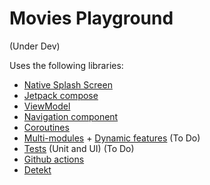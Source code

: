 # Movies Playground
(Under Dev)

Uses the following libraries:
- [Native Splash Screen]
- [Jetpack compose]
- [ViewModel]
- [Navigation component]
- [Coroutines]
- [Multi-modules] + [Dynamic features] (To Do)
- [Tests] (Unit and UI) (To Do)
- [Github actions]
- [Detekt]


[Native Splash Screen]: <https://developer.android.com/guide/topics/ui/splash-screen>
[Jetpack compose]: <https://developer.android.com/jetpack/compose>
[ViewModel]: <https://developer.android.com/topic/libraries/architecture/viewmodel>
[Navigation component]: <https://developer.android.com/guide/navigation/navigation-getting-started>
[Coroutines]: <https://developer.android.com/kotlin/coroutines>
[Multi-modules]: <https://medium.com/google-developer-experts/modularizing-android-applications-9e2d18f244a0>
[Dynamic features]: <https://developer.android.com/guide/playcore/feature-delivery>
[Tests]: <https://developer.android.com/training/testing/fundamentals>
[Github actions]: <https://github.com/features/actions>
[Detekt]: <https://github.com/detekt/detekt>
